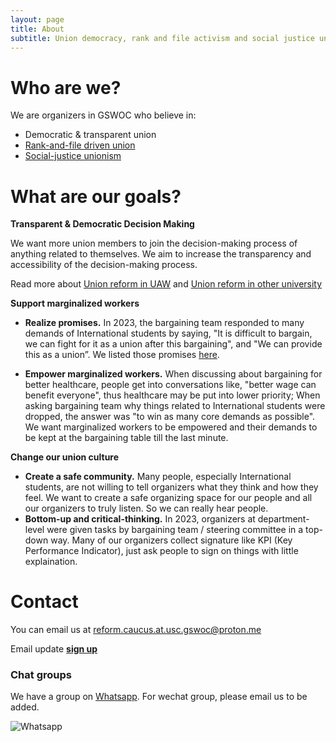 ```yaml
---
layout: page
title: About 
subtitle: Union democracy, rank and file activism and social justice unionism (so-called USC Rank and File)
---
```

# Who are we?
We are organizers in GSWOC who believe in:
* Democratic & transparent union
* [Rank-and-file driven union](https://labornotes.org/blogs/2022/09/rank-and-file-power-essential-rebuilding-labor-movement)
* [Social-justice unionism](https://socialistworker.org/2015/05/18/the-meaning-of-social-justice-unionism)

# What are our goals?
**Transparent & Democratic Decision Making**

We want more union members to join the decision-making process of anything related to themselves.
We aim to increase the transparency and accessibility of the decision-making process.

Read more about [Union reform in UAW](https://rc-usc.github.io/uaw_reform) and [Union reform in other university](https://rc-usc.github.io/high_ed_reform)

**Support marginalized workers**

* **Realize promises.** In 2023, the bargaining team responded to many demands of International students by saying, "It is difficult to bargain, we can fight for it as a union after this bargaining", and "We can provide this as a union”. We listed those promises [here](https://rc-usc.github.io/issues_left).

* **Empower marginalized workers.** When discussing about bargaining for better healthcare, people get into conversations like, "better wage can benefit everyone", thus healthcare may be put into lower priority; When asking bargaining team why things related to International students were dropped, the answer was "to win as many core demands as possible". We want marginalized workers to be empowered and their demands to be kept at the bargaining table till the last minute. 

**Change our union culture**
* **Create a safe community.** Many people, especially International students, are not willing to tell organizers what they think and how they feel. We want to create a safe organizing space for our people and all our organizers to truly listen. So we can really hear people.
* **Bottom-up and critical-thinking.** In 2023, organizers at department-level were given tasks by bargaining team / steering committee in a top-down way. Many of our organizers collect signature like KPI (Key Performance Indicator), just ask people to sign on things with little explaination.
# Contact
You can email us at <reform.caucus.at.usc.gswoc@proton.me>

Email update [**sign up**](https://forms.gle/kipC9gJbQqYJ9otY7)

### Chat groups
We have a group on [Whatsapp](https://chat.whatsapp.com/Fk7AdCrVisA519IgtdsDKY). 
For wechat group, please email us to be added.

<p float="left">
  <img src="{{ 'assets/groupQR/whatsapp.jpg' | relative_url }}" alt="Whatsapp" />
</p>
